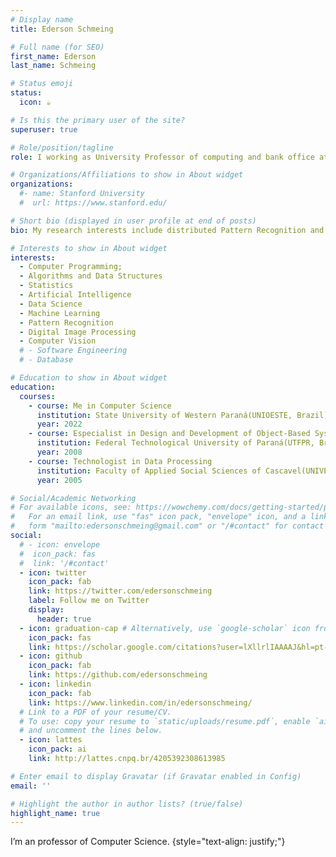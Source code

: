 ```yaml
---
# Display name
title: Ederson Schmeing 

# Full name (for SEO)
first_name: Ederson
last_name: Schmeing

# Status emoji
status:
  icon: ☕️

# Is this the primary user of the site?
superuser: true

# Role/position/tagline
role: I working as University Professor of computing and bank office at Banco do Brasil S.A..

# Organizations/Affiliations to show in About widget
organizations:
  #- name: Stanford University
  #  url: https://www.stanford.edu/

# Short bio (displayed in user profile at end of posts)
bio: My research interests include distributed Pattern Recognition and Machine Learning 

# Interests to show in About widget
interests:
  - Computer Programming;
  - Algorithms and Data Structures
  - Statistics
  - Artificial Intelligence
  - Data Science
  - Machine Learning
  - Pattern Recognition
  - Digital Image Processing
  - Computer Vision 
  # - Software Engineering
  # - Database

# Education to show in About widget
education:
  courses:
    - course: Me in Computer Science
      institution: State University of Western Paraná(UNIOESTE, Brazil)
      year: 2022
    - course: Especialist in Design and Development of Object-Based Systems for Internet Environment
      institution: Federal Technological University of Paraná(UTFPR, Brazil)
      year: 2008
    - course: Technologist in Data Processing
      institution: Faculty of Applied Social Sciences of Cascavel(UNIVEL, Brazil)
      year: 2005

# Social/Academic Networking
# For available icons, see: https://wowchemy.com/docs/getting-started/page-builder/#icons
#   For an email link, use "fas" icon pack, "envelope" icon, and a link in the
#   form "mailto:edersonschmeing@gmail.com" or "/#contact" for contact widget.
social:
  # - icon: envelope
  #  icon_pack: fas
  #  link: '/#contact'
  - icon: twitter
    icon_pack: fab
    link: https://twitter.com/edersonschmeing
    label: Follow me on Twitter
    display:
      header: true
  - icon: graduation-cap # Alternatively, use `google-scholar` icon from `ai` icon pack
    icon_pack: fas
    link: https://scholar.google.com/citations?user=lXllrlIAAAAJ&hl=pt-BR
  - icon: github
    icon_pack: fab
    link: https://github.com/edersonschmeing
  - icon: linkedin
    icon_pack: fab
    link: https://www.linkedin.com/in/edersonschmeing/
  # Link to a PDF of your resume/CV.
  # To use: copy your resume to `static/uploads/resume.pdf`, enable `ai` icons in `params.yaml`,
  # and uncomment the lines below.
  - icon: lattes
    icon_pack: ai
    link: http://lattes.cnpq.br/4205392308613985

# Enter email to display Gravatar (if Gravatar enabled in Config)
email: ''

# Highlight the author in author lists? (true/false)
highlight_name: true
---
```


I’m an professor of Computer Science.
{style="text-align: justify;"}
